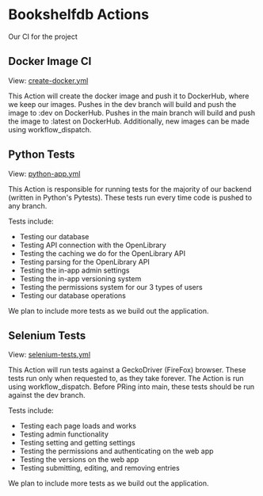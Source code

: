 # Bookshelfdb Actions
Our CI for the project

## Docker Image CI
View: [create-docker.yml](/.github/workflows/create-docker.yml)

This Action will create the docker image and push it to DockerHub, where we keep our images.
Pushes in the dev branch will build and push the image to :dev on DockerHub.
Pushes in the main branch will build and push the image to :latest on DockerHub.
Additionally, new images can be made using workflow_dispatch.

## Python Tests
View: [python-app.yml](/.github/workflows/python-app.yml)

This Action is responsible for running tests for the majority of our backend (written in Python's Pytests).
These tests run every time code is pushed to any branch.

Tests include:
- Testing our database
- Testing API connection with the OpenLibrary
- Testing the caching we do for the OpenLibrary API
- Testing parsing for the OpenLibrary API
- Testing the in-app admin settings
- Testing the in-app versioning system
- Testing the permissions system for our 3 types of users
- Testing our database operations

We plan to include more tests as we build out the application.

## Selenium Tests
View: [selenium-tests.yml](/.github/workflows/selenium-tests.yml)

This Action will run tests against a GeckoDriver (FireFox) browser.
These tests run only when requested to, as they take forever.
The Action is run using workflow_dispatch.
Before PRing into main, these tests should be run against the dev branch.

Tests include:
- Testing each page loads and works
- Testing admin functionality
- Testing setting and getting settings
- Testing the permissions and authenticating on the web app
- Testing the versions on the web app
- Testing submitting, editing, and removing entries

We plan to include more tests as we build out the application.
